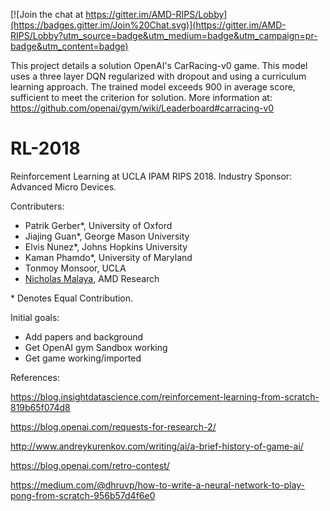 [![Join the chat at https://gitter.im/AMD-RIPS/Lobby](https://badges.gitter.im/Join%20Chat.svg)](https://gitter.im/AMD-RIPS/Lobby?utm_source=badge&utm_medium=badge&utm_campaign=pr-badge&utm_content=badge)

This project details a solution OpenAI's CarRacing-v0 game. This model uses a three layer DQN regularized with dropout and using a curriculum learning approach. The trained model exceeds 900 in average score, sufficient to meet the criterion for solution. More information at: https://github.com/openai/gym/wiki/Leaderboard#carracing-v0

# RL-2018
Reinforcement Learning at UCLA IPAM RIPS 2018. Industry Sponsor: Advanced Micro Devices.

Contributers: 
* Patrik Gerber*, University of Oxford
* Jiajing Guan*, George Mason University
* Elvis Nunez*, Johns Hopkins University
* Kaman Phamdo*, University of Maryland
* Tonmoy Monsoor, UCLA
* [Nicholas Malaya](https://nicholasmalaya.github.io), AMD Research

\* Denotes Equal Contribution.

Initial goals:
* Add papers and background
* Get OpenAI gym Sandbox working
* Get game working/imported

References: 

https://blog.insightdatascience.com/reinforcement-learning-from-scratch-819b65f074d8

https://blog.openai.com/requests-for-research-2/

http://www.andreykurenkov.com/writing/ai/a-brief-history-of-game-ai/

https://blog.openai.com/retro-contest/

https://medium.com/@dhruvp/how-to-write-a-neural-network-to-play-pong-from-scratch-956b57d4f6e0

